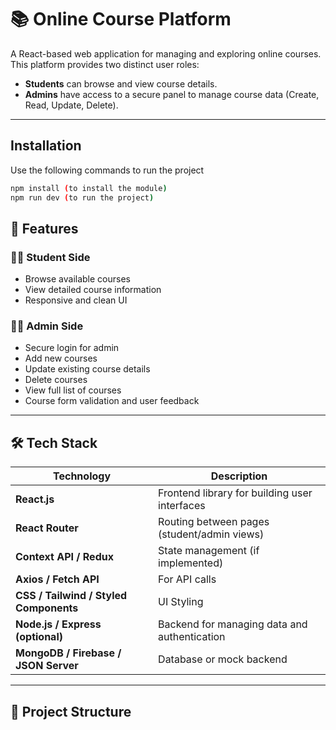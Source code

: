 # 📚 Online Course Platform

A React-based web application for managing and exploring online courses. This platform provides two distinct user roles:

- **Students** can browse and view course details.
- **Admins** have access to a secure panel to manage course data (Create, Read, Update, Delete).

---

## Installation

Use the following commands to run the project

```bash
npm install (to install the module)
npm run dev (to run the project)

```

## 🚀 Features

### 👨‍🎓 Student Side

- Browse available courses
- View detailed course information
- Responsive and clean UI

### 👨‍💼 Admin Side

- Secure login for admin
- Add new courses
- Update existing course details
- Delete courses
- View full list of courses
- Course form validation and user feedback

---

## 🛠️ Tech Stack

| Technology                             | Description                                   |
| -------------------------------------- | --------------------------------------------- |
| **React.js**                           | Frontend library for building user interfaces |
| **React Router**                       | Routing between pages (student/admin views)   |
| **Context API / Redux**                | State management (if implemented)             |
| **Axios / Fetch API**                  | For API calls                                 |
| **CSS / Tailwind / Styled Components** | UI Styling                                    |
| **Node.js / Express (optional)**       | Backend for managing data and authentication  |
| **MongoDB / Firebase / JSON Server**   | Database or mock backend                      |

---

## 📂 Project Structure

